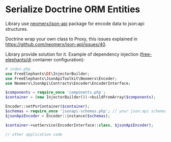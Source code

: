 # Serialize Doctrine ORM Entities

Library use [neomerx/json-api](https://github.com/neomerx/json-api/) package for encode data to json:api structures.  

Doctrine wrap your own class to Proxy, this issues explained in https://github.com/neomerx/json-api/issues/40.

Library provide solution for it. Example of dependency injection ([free-elephants/di](https://github.com/FreeElephants/php-di) container configuration):

```php
# index.php 
use FreeElephants\DI\InjectorBuilder;
use FreeElephants\JsonApiToolkit\Neomerx\Encoder;
use Neomerx\JsonApi\Contracts\Encoder\EncoderInterface;

$components = require_once 'components.php'; 
$container = (new InjectorBuilder())->buildFromArray($components);

Encoder::setPsrContainer($container);
$schemas = require_once 'jsonapi-schemas.php'; // your json:api schemas map for neomerx encoder
$jsonApiEncoder = Encoder::instance($schemas);

$container->setService(EncoderInterface::class, $jsonApiEncoder);

// other application code
```
